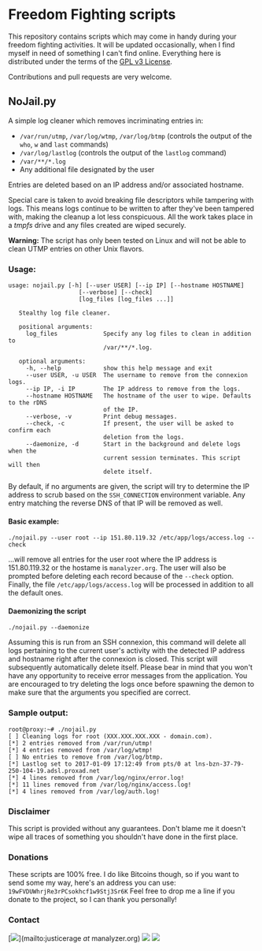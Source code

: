# Freedom Fighting scripts

This repository contains scripts which may come in handy during your freedom fighting activities. It will be updated
occasionally, when I find myself in need of something I can't find online.
Everything here is distributed under the terms of the [GPL v3 License](https://www.gnu.org/licenses/gpl.html).

Contributions and pull requests are very welcome.

## NoJail.py

A simple log cleaner which removes incriminating entries in:

* `/var/run/utmp`, `/var/log/wtmp`, `/var/log/btmp` (controls the output of the `who`, `w` and `last` commands)
* `/var/log/lastlog` (controls the output of the `lastlog` command)
* `/var/**/*.log`
* Any additional file designated by the user

Entries are deleted based on an IP address and/or associated hostname.

Special care is taken to avoid breaking file descriptors while tampering with logs. This means logs continue to be
written to after they've been tampered with, making the cleanup a lot less conspicuous. All the work takes place in a
*tmpfs* drive and any files created are wiped securely.

**Warning:** The script has only been tested on Linux and will not be able to clean UTMP entries on other Unix flavors.

### Usage:
```
usage: nojail.py [-h] [--user USER] [--ip IP] [--hostname HOSTNAME]
                    [--verbose] [--check]
                    [log_files [log_files ...]]

   Stealthy log file cleaner.

   positional arguments:
     log_files             Specify any log files to clean in addition to
                           /var/**/*.log.

   optional arguments:
     -h, --help            show this help message and exit
     --user USER, -u USER  The username to remove from the connexion logs.
     --ip IP, -i IP        The IP address to remove from the logs.
     --hostname HOSTNAME   The hostname of the user to wipe. Defaults to the rDNS
                           of the IP.
     --verbose, -v         Print debug messages.
     --check, -c           If present, the user will be asked to confirm each
                           deletion from the logs.
     --daemonize, -d       Start in the background and delete logs when the
                           current session terminates. This script will then
                           delete itself.

```

By default, if no arguments are given, the script will try to determine the IP address to scrub based on the
`SSH_CONNECTION` environment variable. Any entry matching the reverse DNS of that IP will be removed as well.

#### Basic example:

```
./nojail.py --user root --ip 151.80.119.32 /etc/app/logs/access.log --check
```
...will remove all entries for the user root where the IP address is 151.80.119.32 or the hostame is `manalyzer.org`.
The user will also be prompted before deleting each record because of the `--check` option. Finally, the file
`/etc/app/logs/access.log` will be processed in addition to all the default ones.

#### Daemonizing the script

```
./nojail.py --daemonize
```
Assuming this is run from an SSH connexion, this command will delete all logs pertaining to the current user's activity
with the detected IP address and hostname right after the connexion is closed. This script will subsequently
automatically delete itself.
Please bear in mind that you won't have any opportunity to receive error messages from the application. You are encouraged
to try deleting the logs once before spawning the demon to make sure that the arguments you specified are correct.

### Sample output:
```
root@proxy:~# ./nojail.py
[ ] Cleaning logs for root (XXX.XXX.XXX.XXX - domain.com).
[*] 2 entries removed from /var/run/utmp!
[*] 4 entries removed from /var/log/wtmp!
[ ] No entries to remove from /var/log/btmp.
[*] Lastlog set to 2017-01-09 17:12:49 from pts/0 at lns-bzn-37-79-250-104-19.adsl.proxad.net
[*] 4 lines removed from /var/log/nginx/error.log!
[*] 11 lines removed from /var/log/nginx/access.log!
[*] 4 lines removed from /var/log/auth.log!
```

### Disclaimer
This script is provided without any guarantees.
Don't blame me it doesn't wipe all traces of something you shouldn't have done in the first place.

### Donations
These scripts are 100% free. I do like Bitcoins though, so if you want to send some my way, here's an address you can
use: ```19wFVDUWhrjRe3rPCsokhcf1w9Stj3Sr6K```
Feel free to drop me a line if you donate to the project, so I can thank you personally!

### Contact
[![](http://manalyzer.org/static/mail.png)](mailto:justicerage *at* manalyzer.org)
[![](http://manalyzer.org/static/twitter.png)](https://twitter.com/JusticeRage)
[![](http://manalyzer.org/static/gpg.png)](https://pgp.mit.edu/pks/lookup?op=vindex&search=0x40E9F0A8F5EA8754)